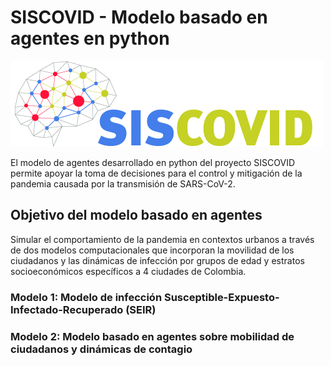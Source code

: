 # SISCOVID - Modelo basado en agentes en python
![Optional Text](logo-main.png)

El modelo de agentes desarrollado en python del proyecto SISCOVID permite apoyar la toma de decisiones para el control y mitigación de la pandemia causada por la transmisión de SARS-CoV-2.

## Objetivo del modelo basado en agentes
Simular el comportamiento de la pandemia en contextos urbanos a través de dos modelos computacionales que incorporan la movilidad de los ciudadanos y las dinámicas de infección por grupos de edad y estratos socioeconómicos específicos a 4 ciudades de Colombia.

### Modelo 1: Modelo de infección Susceptible-Expuesto-Infectado-Recuperado (SEIR)

### Modelo 2: Modelo basado en agentes sobre mobilidad de ciudadanos y dinámicas de contagio
